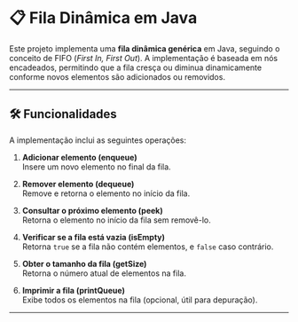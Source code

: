# 📋 Fila Dinâmica em Java

Este projeto implementa uma **fila dinâmica genérica** em Java, seguindo o conceito de FIFO (*First In, First Out*). A implementação é baseada em nós encadeados, permitindo que a fila cresça ou diminua dinamicamente conforme novos elementos são adicionados ou removidos.

---

## 🛠️ Funcionalidades

A implementação inclui as seguintes operações:

1. **Adicionar elemento (enqueue)**  
   Insere um novo elemento no final da fila.

2. **Remover elemento (dequeue)**  
   Remove e retorna o elemento no início da fila.

3. **Consultar o próximo elemento (peek)**  
   Retorna o elemento no início da fila sem removê-lo.

4. **Verificar se a fila está vazia (isEmpty)**  
   Retorna `true` se a fila não contém elementos, e `false` caso contrário.

5. **Obter o tamanho da fila (getSize)**  
   Retorna o número atual de elementos na fila.

6. **Imprimir a fila (printQueue)**  
   Exibe todos os elementos na fila (opcional, útil para depuração).

---

